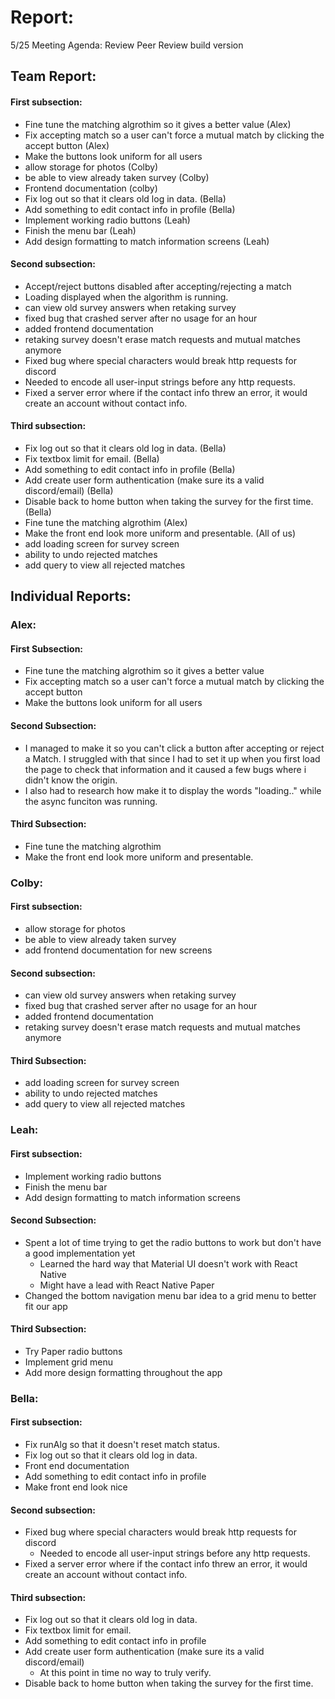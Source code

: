 # Report:

5/25 Meeting Agenda:
Review Peer Review build version

## Team Report:
#### First subsection:
- Fine tune the matching algrothim so it gives a better value (Alex)
- Fix accepting match so a user can't force a mutual match by clicking the accept button (Alex)
- Make the buttons look uniform for all users
- allow storage for photos (Colby)
- be able to view already taken survey (Colby)
- Frontend documentation (colby)
- Fix log out so that it clears old log in data. (Bella)
- Add something to edit contact info in profile (Bella)
- Implement working radio buttons (Leah)
- Finish the menu bar (Leah)
- Add design formatting to match information screens (Leah)

#### Second subsection:
- Accept/reject buttons disabled after accepting/rejecting a match
- Loading displayed when the algorithm is running.
- can view old survey answers when retaking survey
- fixed bug that crashed server after no usage for an hour
- added frontend documentation
- retaking survey doesn't erase match requests and mutual matches anymore
- Fixed bug where special characters would break http requests for discord
- Needed to encode all user-input strings before any http requests.
- Fixed a server error where if the contact info threw an error, it would create an account without contact info.

#### Third subsection:
- Fix log out so that it clears old log in data. (Bella)
- Fix textbox limit for email. (Bella)
- Add something to edit contact info in profile (Bella)
- Add create user form authentication (make sure its a valid discord/email) (Bella)
- Disable back to home button when taking the survey for the first time. (Bella)
- Fine tune the matching algrothim (Alex)
- Make the front end look more uniform and presentable. (All of us)
- add loading screen for survey screen
- ability to undo rejected matches
- add query to view all rejected matches

## Individual Reports:

### Alex:
#### First Subsection:
- Fine tune the matching algrothim so it gives a better value
- Fix accepting match so a user can't force a mutual
  match by clicking the accept button
- Make the buttons look uniform for all users

#### Second Subsection:
- I managed to make it so you can't click a button after accepting
  or reject a Match. I struggled with that since I had to set it up
  when you first load the page to check that information and it caused
  a few bugs where i didn't know the origin.
- I also had to research how make it to display the words "loading.." while the 
  async funciton was running.

#### Third Subsection:
- Fine tune the matching algrothim
- Make the front end look more uniform and presentable.

### Colby:
#### First subsection:
- allow storage for photos
- be able to view already taken survey
- add frontend documentation for new screens

#### Second subsection:
- can view old survey answers when retaking survey
- fixed bug that crashed server after no usage for an hour
- added frontend documentation
- retaking survey doesn't erase match requests and mutual matches anymore

#### Third Subsection:
- add loading screen for survey screen
- ability to undo rejected matches
- add query to view all rejected matches

### Leah:
#### First subsection:
- Implement working radio buttons
- Finish the menu bar
- Add design formatting to match information screens

#### Second Subsection:
- Spent a lot of time trying to get the radio buttons to work but don't have a good implementation yet
  - Learned the hard way that Material UI doesn't work with React Native
  - Might have a lead with React Native Paper
- Changed the bottom navigation menu bar idea to a grid menu to better fit our app

#### Third Subsection:
- Try Paper radio buttons 
- Implement grid menu
- Add more design formatting throughout the app

### Bella:
#### First subsection:
- Fix runAlg so that it doesn't reset match status.
- Fix log out so that it clears old log in data.
- Front end documentation
- Add something to edit contact info in profile
- Make front end look nice

#### Second subsection:
- Fixed bug where special characters would break http requests for discord
  - Needed to encode all user-input strings before any http requests.
- Fixed a server error where if the contact info threw an error, it would create an account without contact info.

#### Third subsection:
- Fix log out so that it clears old log in data.
- Fix textbox limit for email.
- Add something to edit contact info in profile
- Add create user form authentication (make sure its a valid discord/email)
  - At this point in time no way to truly verify.
- Disable back to home button when taking the survey for the first time.

